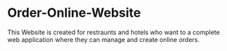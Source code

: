 # Order-Online-Website
This Website is created for restraunts and hotels who want to a complete web application where they can manage and create online orders.
